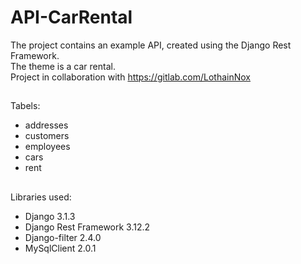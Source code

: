 # API-CarRental
The project contains an example API, created using the Django Rest Framework.<br>
The theme is a car rental.<br>
Project in collaboration with https://gitlab.com/LothainNox
##
Tabels:
- addresses
- customers
- employees
- cars
- rent
##
Libraries used:
- Django 3.1.3
- Django Rest Framework 3.12.2
- Django-filter 2.4.0
- MySqlClient 2.0.1
